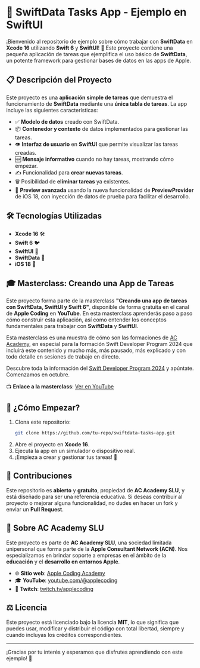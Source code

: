 # 📝 SwiftData Tasks App - Ejemplo en SwiftUI

¡Bienvenido al repositorio de ejemplo sobre cómo trabajar con **SwiftData** en **Xcode 16** utilizando **Swift 6** y **SwiftUI**! 🎉 Este proyecto contiene una pequeña aplicación de tareas que ejemplifica el uso básico de **SwiftData**, un potente framework para gestionar bases de datos en las apps de Apple.

## 📋 Descripción del Proyecto

Este proyecto es una **aplicación simple de tareas** que demuestra el funcionamiento de **SwiftData** mediante una **única tabla de tareas**. La app incluye las siguientes características:

- ✅ **Modelo de datos** creado con SwiftData.
- 📦 **Contenedor y contexto** de datos implementados para gestionar las tareas.
- 👁️ **Interfaz de usuario** en **SwiftUI** que permite visualizar las tareas creadas.
- 🆕 **Mensaje informativo** cuando no hay tareas, mostrando cómo empezar.
- ✍️ Funcionalidad para **crear nuevas tareas**.
- 🗑️ Posibilidad de **eliminar tareas** ya existentes.
- 🎨 **Preview avanzada** usando la nueva funcionalidad de **PreviewProvider** de iOS 18, con inyección de datos de prueba para facilitar el desarrollo.

## 🛠️ Tecnologías Utilizadas

- **Xcode 16** 🛠️
- **Swift 6** 🐦
- **SwiftUI** 🚀
- **SwiftData** 💾
- **iOS 18** 📱

## 🎓 Masterclass: Creando una App de Tareas

Este proyecto forma parte de la masterclass **"Creando una app de tareas con SwiftData, SwiftUI y Swift 6"**, disponible de forma gratuita en el canal de **Apple Coding** en **YouTube**. En esta masterclass aprenderás paso a paso cómo construir esta aplicación, así como entender los conceptos fundamentales para trabajar con **SwiftData** y **SwiftUI**.

Esta masterclass es una muestra de cómo son las formaciones de [AC Academy](https://acoding.academy), en especial para la formación Swift Developer Program 2024 que incluirá este contenido y mucho más, más pausado, más explicado y con todo detalle en sesiones de trabajo en directo. 

Descubre toda la información del [Swift Developer Program 2024](https://acoding.academy/sdp24) y apúntate. Comenzamos en octubre.

📺 **Enlace a la masterclass**: [Ver en YouTube](https://youtube.com/live/TNrqH-sm4q4)

## 🚀 ¿Cómo Empezar?

1. Clona este repositorio:
   ```bash
   git clone https://github.com/tu-repo/swiftdata-tasks-app.git
   ```
2. Abre el proyecto en **Xcode 16**.
3. Ejecuta la app en un simulador o dispositivo real.
4. ¡Empieza a crear y gestionar tus tareas! 🎉

## 🤝 Contribuciones

Este repositorio es **abierto** y **gratuito**, propiedad de **AC Academy SLU**, y está diseñado para ser una referencia educativa. Si deseas contribuir al proyecto o mejorar alguna funcionalidad, no dudes en hacer un fork y enviar un **Pull Request**.

## 📢 Sobre AC Academy SLU

Este proyecto es parte de **AC Academy SLU**, una sociedad limitada unipersonal que forma parte de la **Apple Consultant Network (ACN)**. Nos especializamos en brindar soporte a empresas en el ámbito de la **educación** y el **desarrollo en entornos Apple**.

- 🌐 **Sitio web**: [Apple Coding Academy](https://acoding.academy)
- 🎓 **YouTube**: [youtube.com/@applecoding](https://youtube.com/@applecoding)
- 🎥 **Twitch**: [twitch.tv/applecoding](https://twitch.tv/applecoding)

## ⚖️ Licencia

Este proyecto está licenciado bajo la licencia **MIT**, lo que significa que puedes usar, modificar y distribuir el código con total libertad, siempre y cuando incluyas los créditos correspondientes.

---
¡Gracias por tu interés y esperamos que disfrutes aprendiendo con este ejemplo! 🚀
